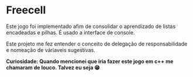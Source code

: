 # Freecell

Este jogo foi implementado afim de consolidar o aprendizado de listas encadeadas e pilhas. É usado a interface de console.

Este projeto me fez entender o conceito de delegação de responsabilidade e nomeação de váriaveis sugestivas.

**Curiosidade: Quando mencionei que iria fazer este jogo em c++ me chamaram de louco. Talvez eu seja 😁**
